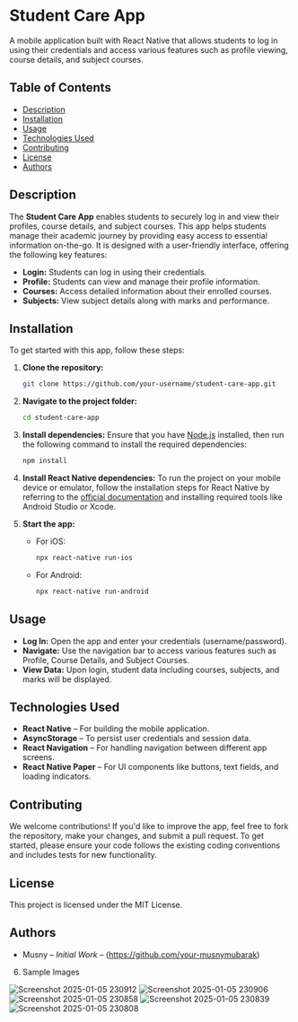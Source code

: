 
# Student Care App

A mobile application built with React Native that allows students to log in using their credentials and access various features such as profile viewing, course details, and subject courses.

## Table of Contents

- [Description](#description)
- [Installation](#installation)
- [Usage](#usage)
- [Technologies Used](#technologies-used)
- [Contributing](#contributing)
- [License](#license)
- [Authors](#authors)

## Description

The **Student Care App** enables students to securely log in and view their profiles, course details, and subject courses. This app helps students manage their academic journey by providing easy access to essential information on-the-go. It is designed with a user-friendly interface, offering the following key features:

- **Login:** Students can log in using their credentials.
- **Profile:** Students can view and manage their profile information.
- **Courses:** Access detailed information about their enrolled courses.
- **Subjects:** View subject details along with marks and performance.

## Installation

To get started with this app, follow these steps:

1. **Clone the repository:**
   ```bash
   git clone https://github.com/your-username/student-care-app.git
   ```

2. **Navigate to the project folder:**
   ```bash
   cd student-care-app
   ```

3. **Install dependencies:**
   Ensure that you have [Node.js](https://nodejs.org/) installed, then run the following command to install the required dependencies:
   ```bash
   npm install
   ```

4. **Install React Native dependencies:**
   To run the project on your mobile device or emulator, follow the installation steps for React Native by referring to the [official documentation](https://reactnative.dev/docs/environment-setup) and installing required tools like Android Studio or Xcode.

5. **Start the app:**
   - For iOS:
     ```bash
     npx react-native run-ios
     ```
   - For Android:
     ```bash
     npx react-native run-android
     ```

## Usage

- **Log In:** Open the app and enter your credentials (username/password).
- **Navigate:** Use the navigation bar to access various features such as Profile, Course Details, and Subject Courses.
- **View Data:** Upon login, student data including courses, subjects, and marks will be displayed.

## Technologies Used

- **React Native** – For building the mobile application.
- **AsyncStorage** – To persist user credentials and session data.
- **React Navigation** – For handling navigation between different app screens.
- **React Native Paper** – For UI components like buttons, text fields, and loading indicators.

## Contributing

We welcome contributions! If you'd like to improve the app, feel free to fork the repository, make your changes, and submit a pull request. To get started, please ensure your code follows the existing coding conventions and includes tests for new functionality.

## License

This project is licensed under the MIT License.

## Authors

- Musny – _Initial Work_ – (https://github.com/your-musnymubarak)

6. Sample Images

![Screenshot 2025-01-05 230912](https://github.com/user-attachments/assets/3a6189d0-6e6f-4ace-91d5-688973ab20a1)
![Screenshot 2025-01-05 230906](https://github.com/user-attachments/assets/f58ade3a-0e26-49d4-ba6b-745fdac723de)
![Screenshot 2025-01-05 230858](https://github.com/user-attachments/assets/a281fef8-dcc6-4aed-8b98-12d1949233e5)
![Screenshot 2025-01-05 230839](https://github.com/user-attachments/assets/25ba4313-efbb-4786-a172-1803651a3f3e)
![Screenshot 2025-01-05 230808](https://github.com/user-attachments/assets/999d03be-dcea-4204-b391-841f461628db)

